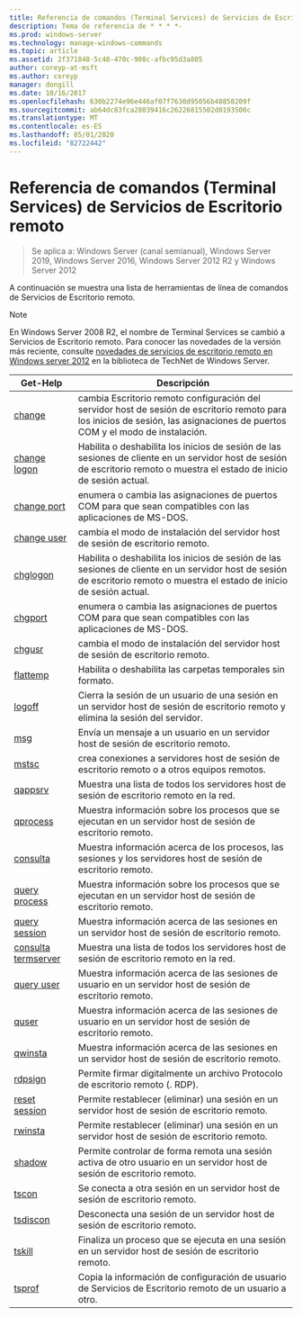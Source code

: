 ```yaml
---
title: Referencia de comandos (Terminal Services) de Servicios de Escritorio remoto
description: Tema de referencia de * * * *-
ms.prod: windows-server
ms.technology: manage-windows-commands
ms.topic: article
ms.assetid: 2f371848-5c48-470c-908c-afbc95d3a805
author: coreyp-at-msft
ms.author: coreyp
manager: dongill
ms.date: 10/16/2017
ms.openlocfilehash: 630b2274e96e446af07f7630d95056b40858209f
ms.sourcegitcommit: ab64dc83fca28039416c26226815502d0193500c
ms.translationtype: MT
ms.contentlocale: es-ES
ms.lasthandoff: 05/01/2020
ms.locfileid: "82722442"
---
```

# <a name="remote-desktop-services-terminal-services-command-reference"></a>Referencia de comandos (Terminal Services) de Servicios de Escritorio remoto

> Se aplica a: Windows Server (canal semianual), Windows Server 2019, Windows Server 2016, Windows Server 2012 R2 y Windows Server 2012

A continuación se muestra una lista de herramientas de línea de comandos de Servicios de Escritorio remoto.
> [!NOTE]
> En Windows Server 2008 R2, el nombre de Terminal Services se cambió a Servicios de Escritorio remoto. Para conocer las novedades de la versión más reciente, consulte [novedades de servicios de escritorio remoto en Windows server 2012](https://technet.microsoft.com/library/hh831527) en la biblioteca de TechNet de Windows Server.
> 
> |                 Get-Help                 |                                                      Descripción                                                       |
> |-----------------------------------------|------------------------------------------------------------------------------------------------------------------------|
> |           [change](change.md)           | cambia Escritorio remoto configuración del servidor host de sesión de escritorio remoto para los inicios de sesión, las asignaciones de puertos COM y el modo de instalación. |
> |     [change logon](change-logon.md)     |    Habilita o deshabilita los inicios de sesión de las sesiones de cliente en un servidor host de sesión de escritorio remoto o muestra el estado de inicio de sesión actual.     |
> |      [change port](change-port.md)      |                   enumera o cambia las asignaciones de puertos COM para que sean compatibles con las aplicaciones de MS-DOS.                    |
> |      [change user](change-user.md)      |                                cambia el modo de instalación del servidor host de sesión de escritorio remoto.                                |
> |         [chglogon](chglogon.md)         |    Habilita o deshabilita los inicios de sesión de las sesiones de cliente en un servidor host de sesión de escritorio remoto o muestra el estado de inicio de sesión actual.     |
> |          [chgport](chgport.md)          |                   enumera o cambia las asignaciones de puertos COM para que sean compatibles con las aplicaciones de MS-DOS.                    |
> |           [chgusr](chgusr.md)           |                                cambia el modo de instalación del servidor host de sesión de escritorio remoto.                                |
> |         [flattemp](flattemp.md)         |                                      Habilita o deshabilita las carpetas temporales sin formato.                                       |
> |           [logoff](logoff.md)           |          Cierra la sesión de un usuario de una sesión en un servidor host de sesión de escritorio remoto y elimina la sesión del servidor.          |
> |              [msg](msg.md)              |                                Envía un mensaje a un usuario en un servidor host de sesión de escritorio remoto.                                 |
> |            [mstsc](mstsc.md)            |                       crea conexiones a servidores host de sesión de escritorio remoto o a otros equipos remotos.                        |
> |          [qappsrv](qappsrv.md)          |                             Muestra una lista de todos los servidores host de sesión de escritorio remoto en la red.                             |
> |         [qprocess](qprocess.md)         |                  Muestra información sobre los procesos que se ejecutan en un servidor host de sesión de escritorio remoto.                   |
> |            [consulta](query.md)            |                      Muestra información acerca de los procesos, las sesiones y los servidores host de sesión de escritorio remoto.                      |
> |    [query process](query-process.md)    |                  Muestra información sobre los procesos que se ejecutan en un servidor host de sesión de escritorio remoto.                   |
> |    [query session](query-session.md)    |                           Muestra información acerca de las sesiones en un servidor host de sesión de escritorio remoto.                            |
> | [consulta termserver](query-termserver.md) |                             Muestra una lista de todos los servidores host de sesión de escritorio remoto en la red.                             |
> |       [query user](query-user.md)       |                         Muestra información acerca de las sesiones de usuario en un servidor host de sesión de escritorio remoto.                         |
> |            [quser](quser.md)            |                         Muestra información acerca de las sesiones de usuario en un servidor host de sesión de escritorio remoto.                         |
> |          [qwinsta](qwinsta.md)          |                           Muestra información acerca de las sesiones en un servidor host de sesión de escritorio remoto.                            |
> |          [rdpsign](rdpsign.md)          |                          Permite firmar digitalmente un archivo Protocolo de escritorio remoto (. RDP).                          |
> |    [reset session](reset-session.md)    |                         Permite restablecer (eliminar) una sesión en un servidor host de sesión de escritorio remoto.                          |
> |          [rwinsta](rwinsta.md)          |                         Permite restablecer (eliminar) una sesión en un servidor host de sesión de escritorio remoto.                          |
> |           [shadow](shadow.md)           |            Permite controlar de forma remota una sesión activa de otro usuario en un servidor host de sesión de escritorio remoto.             |
> |            [tscon](tscon.md)            |                               Se conecta a otra sesión en un servidor host de sesión de escritorio remoto.                                |
> |         [tsdiscon](tsdiscon.md)         |                                 Desconecta una sesión de un servidor host de sesión de escritorio remoto.                                  |
> |           [tskill](tskill.md)           |                           Finaliza un proceso que se ejecuta en una sesión en un servidor host de sesión de escritorio remoto.                            |
> |           [tsprof](tsprof.md)           |              Copia la información de configuración de usuario de Servicios de Escritorio remoto de un usuario a otro.               |
